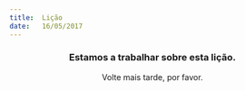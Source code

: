 ```yaml
---
title:  Lição
date:   16/05/2017
---
```


### <center>Estamos a trabalhar sobre esta lição.</center>
<center>Volte mais tarde, por favor.</center>